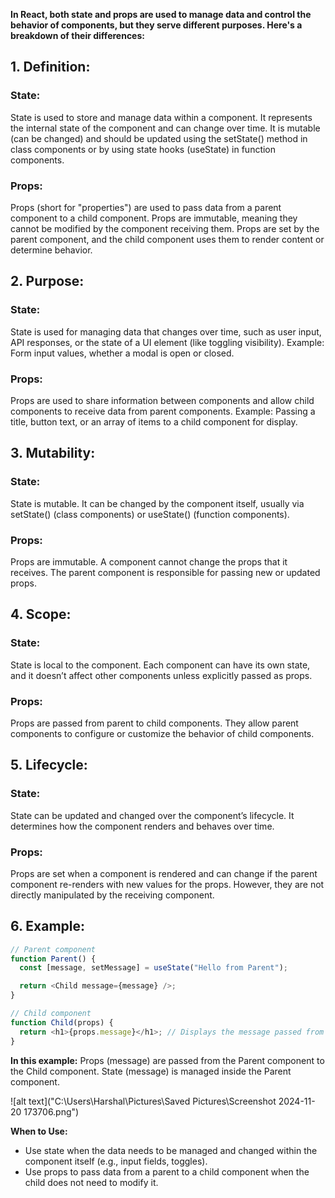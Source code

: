 __In React, both state and props are used to manage data and control the behavior of components, but they serve different purposes. Here's a breakdown of their differences:__

## 1. Definition:

### State:
State is used to store and manage data within a component.
It represents the internal state of the component and can change over time.
It is mutable (can be changed) and should be updated using the setState() method in class components or by using state hooks (useState) in function components.

### Props:
Props (short for "properties") are used to pass data from a parent component to a child component.
Props are immutable, meaning they cannot be modified by the component receiving them.
Props are set by the parent component, and the child component uses them to render content or determine behavior.


## 2. Purpose:
### State:
State is used for managing data that changes over time, such as user input, API responses, or the state of a UI element (like toggling visibility).
Example: Form input values, whether a modal is open or closed.

### Props:
Props are used to share information between components and allow child components to receive data from parent components.
Example: Passing a title, button text, or an array of items to a child component for display.


## 3. Mutability:
### State:
State is mutable. It can be changed by the component itself, usually via setState() (class components) or useState() (function components).

### Props:
Props are immutable. A component cannot change the props that it receives. The parent component is responsible for passing new or updated props.


## 4. Scope:

### State:
State is local to the component. Each component can have its own state, and it doesn’t affect other components unless explicitly passed as props.

### Props:
Props are passed from parent to child components. They allow parent components to configure or customize the behavior of child components.


## 5. Lifecycle:
### State:
State can be updated and changed over the component’s lifecycle. It determines how the component renders and behaves over time.

### Props:
Props are set when a component is rendered and can change if the parent component re-renders with new values for the props. However, they are not directly manipulated by the receiving component.


## 6. Example:
```javascript
// Parent component
function Parent() {
  const [message, setMessage] = useState("Hello from Parent");

  return <Child message={message} />;
}

// Child component
function Child(props) {
  return <h1>{props.message}</h1>; // Displays the message passed from Parent
}
```

__In this example:__
Props (message) are passed from the Parent component to the Child component.
State (message) is managed inside the Parent component.

![alt text]("C:\Users\Harshal\Pictures\Saved Pictures\Screenshot 2024-11-20 173706.png")


__When to Use:__
- Use state when the data needs to be managed and changed within the component itself (e.g., input fields, toggles).
- Use props to pass data from a parent to a child component when the child does not need to modify it.
